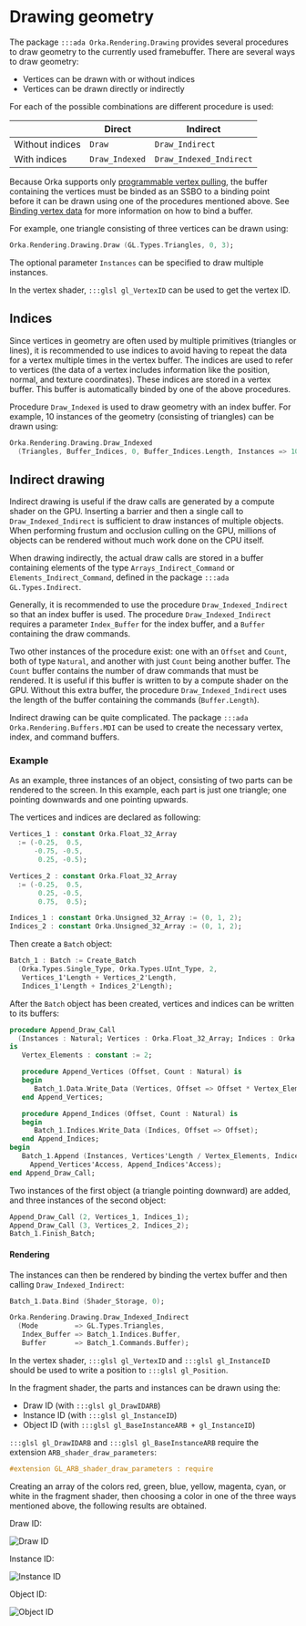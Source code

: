 # Drawing geometry

The package `:::ada Orka.Rendering.Drawing` provides several procedures
to draw geometry to the currently used framebuffer.
There are several ways to draw geometry:

- Vertices can be drawn with or without indices
- Vertices can be drawn directly or indirectly

For each of the possible combinations are different procedure is used:

|                 | Direct         | Indirect                |
|-----------------|----------------|-------------------------|
| Without indices | `Draw`         | `Draw_Indirect`         |
| With indices    | `Draw_Indexed` | `Draw_Indexed_Indirect` |

Because Orka supports only [programmable vertex pulling](/rendering/vertex-formats/),
the buffer containing the vertices must be binded as an SSBO to a
binding point before it can be drawn using one of the procedures
mentioned above. See [Binding vertex data](/rendering/vertex-formats/#binding-vertex-data)
for more information on how to bind a buffer.

For example, one triangle consisting of three vertices can be drawn using:

```ada
Orka.Rendering.Drawing.Draw (GL.Types.Triangles, 0, 3);
```

The optional parameter `Instances` can be specified to draw multiple instances.

In the vertex shader, `:::glsl gl_VertexID` can be used to get the vertex ID.

## Indices

Since vertices in geometry are often used by multiple primitives (triangles or lines),
it is recommended to use indices to avoid having to repeat the data
for a vertex multiple times in the vertex buffer.
The indices are used to refer to vertices (the data of a vertex includes
information like the position, normal, and texture coordinates).
These indices are stored in a vertex buffer.
This buffer is automatically binded by one of the above procedures.

Procedure `Draw_Indexed` is used to draw geometry with an index buffer.
For example, 10 instances of the geometry (consisting of triangles)
can be drawn using:

```ada
Orka.Rendering.Drawing.Draw_Indexed
  (Triangles, Buffer_Indices, 0, Buffer_Indices.Length, Instances => 10);
```

## Indirect drawing

Indirect drawing is useful if the draw calls are generated by a compute
shader on the GPU.
Inserting a barrier and then a single call to `Draw_Indexed_Indirect` is
sufficient to draw instances of multiple objects.
When performing frustum and occlusion culling on the GPU, millions of objects
can be rendered without much work done on the CPU itself.

When drawing indirectly, the actual draw calls are stored in a buffer
containing elements of the type `Arrays_Indirect_Command` or `Elements_Indirect_Command`,
defined in the package `:::ada GL.Types.Indirect`.

Generally, it is recommended to use the procedure `Draw_Indexed_Indirect`
so that an index buffer is used.
The procedure `Draw_Indexed_Indirect` requires a parameter `Index_Buffer`
for the index buffer, and a `Buffer` containing the draw commands.

Two other instances of the procedure exist: one with an `Offset` and `Count`,
both of type `Natural`, and another with just `Count` being another buffer.
The `Count` buffer contains the number of draw commands that must be rendered.
It is useful if this buffer is written to by a compute shader on the GPU.
Without this extra buffer, the procedure `Draw_Indexed_Indirect` uses the
length of the buffer containing the commands (`Buffer.Length`).

Indirect drawing can be quite complicated.
The package `:::ada Orka.Rendering.Buffers.MDI` can be used to create
the necessary vertex, index, and command buffers.

### Example

As an example, three instances of an object, consisting of two parts
can be rendered to the screen. In this example, each part is just one triangle;
one pointing downwards and one pointing upwards.

The vertices and indices are declared as following:

```ada
Vertices_1 : constant Orka.Float_32_Array
  := (-0.25,  0.5,
      -0.75, -0.5,
       0.25, -0.5);

Vertices_2 : constant Orka.Float_32_Array
  := (-0.25,  0.5,
       0.25, -0.5,
       0.75,  0.5);

Indices_1 : constant Orka.Unsigned_32_Array := (0, 1, 2);
Indices_2 : constant Orka.Unsigned_32_Array := (0, 1, 2);
```

Then create a `Batch` object:

```ada
Batch_1 : Batch := Create_Batch
  (Orka.Types.Single_Type, Orka.Types.UInt_Type, 2,
   Vertices_1'Length + Vertices_2'Length,
   Indices_1'Length + Indices_2'Length);
```

After the `Batch` object has been created, vertices and indices can be
written to its buffers:

```ada
procedure Append_Draw_Call
  (Instances : Natural; Vertices : Orka.Float_32_Array; Indices : Orka.Unsigned_32_Array)
is
   Vertex_Elements : constant := 2;

   procedure Append_Vertices (Offset, Count : Natural) is
   begin
      Batch_1.Data.Write_Data (Vertices, Offset => Offset * Vertex_Elements);
   end Append_Vertices;

   procedure Append_Indices (Offset, Count : Natural) is
   begin
      Batch_1.Indices.Write_Data (Indices, Offset => Offset);
   end Append_Indices;
begin
   Batch_1.Append (Instances, Vertices'Length / Vertex_Elements, Indices'Length,
     Append_Vertices'Access, Append_Indices'Access);
end Append_Draw_Call;
```

Two instances of the first object (a triangle pointing downward) are added,
and three instances of the second object:

```ada
Append_Draw_Call (2, Vertices_1, Indices_1);
Append_Draw_Call (3, Vertices_2, Indices_2);
Batch_1.Finish_Batch;
```

#### Rendering

The instances can then be rendered by binding the vertex buffer and then
calling `Draw_Indexed_Indirect`:

```ada
Batch_1.Data.Bind (Shader_Storage, 0);

Orka.Rendering.Drawing.Draw_Indexed_Indirect
  (Mode         => GL.Types.Triangles,
   Index_Buffer => Batch_1.Indices.Buffer,
   Buffer       => Batch_1.Commands.Buffer);
```

In the vertex shader, `:::glsl gl_VertexID` and `:::glsl gl_InstanceID`
should be used to write a position to `:::glsl gl_Position`.

In the fragment shader, the parts and instances can be drawn using the:

- Draw ID (with `:::glsl gl_DrawIDARB`)
- Instance ID (with `:::glsl gl_InstanceID`)
- Object ID (with `:::glsl gl_BaseInstanceARB + gl_InstanceID`)

`:::glsl gl_DrawIDARB` and `:::glsl gl_BaseInstanceARB` require the extension
`ARB_shader_draw_parameters`:

```glsl
#extension GL_ARB_shader_draw_parameters : require
```

Creating an array of the colors red, green, blue, yellow, magenta, cyan, or white
in the fragment shader, then choosing a color in one of the three ways
mentioned above, the following results are obtained.

Draw ID:

![Draw ID](../images/mdi-draw-id.png)

Instance ID:

![Instance ID](../images/mdi-instance-id.png)

Object ID:

![Object ID](../images/mdi-object-id.png)
